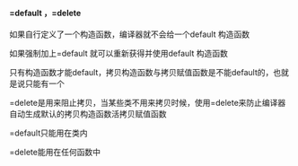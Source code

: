 #### =default ，=delete

如果自行定义了一个构造函数，编译器就不会给一个default 构造函数

如果强制加上=default 就可以重新获得并使用default 构造函数

只有构造函数才能default，拷贝构造函数与拷贝赋值函数是不能default的，也就是说只能有一个

 =delete是用来阻止拷贝，当某些类不用来拷贝时候，使用=delete来防止编译器自动生成默认的拷贝构造函数活拷贝赋值函数



=default只能用在类内 

=delete能用在任何函数中
